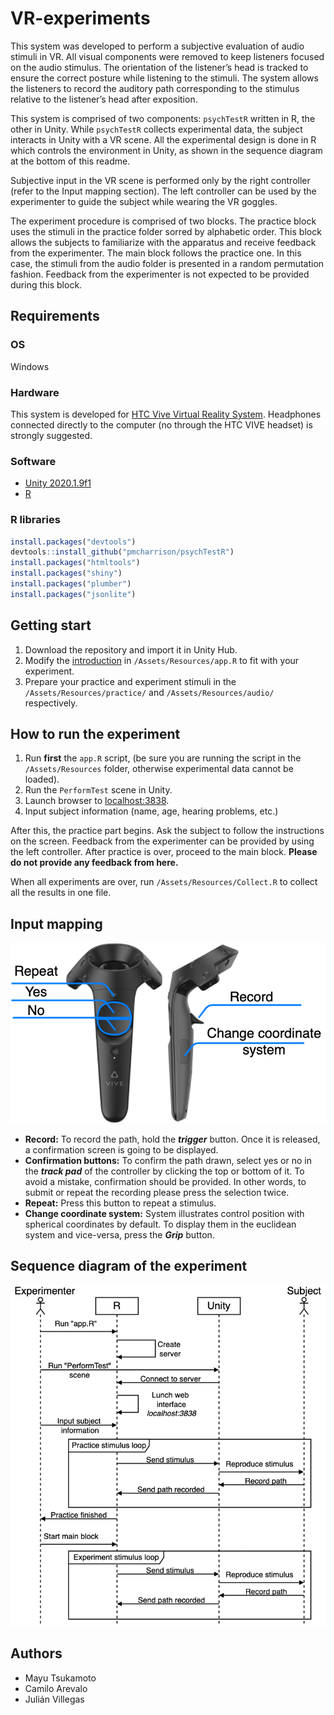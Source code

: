 # VR-experiments

This system was developed to perform a subjective evaluation of audio stimuli in VR. All visual components were removed to keep listeners focused on the audio stimulus. The orientation of the listener’s head is tracked to ensure the correct posture while listening to the stimuli. The system allows the listeners to record the auditory path corresponding to the stimulus relative to the listener’s head after exposition.

This system is comprised of two components: `psychTestR` written in R, the other in Unity. While `psychTestR` collects experimental data, the subject interacts in Unity with a VR scene. All the experimental design is done in R which controls the environment in Unity, as shown in the sequence diagram at the bottom of this readme.

Subjective input in the VR scene is performed only by the right controller (refer to the Input mapping section). The left controller can be used by the experimenter to guide the subject while wearing the VR goggles.

The experiment procedure is comprised of two blocks. The practice block uses the stimuli in the practice folder sorred by alphabetic order. This block allows the subjects to familiarize with the apparatus and receive feedback from the experimenter. The main block follows the practice one. In this case,  the stimuli from the audio folder is presented in a random permutation fashion. Feedback from the experimenter is not expected to be provided during this block.

## Requirements
### OS
Windows
### Hardware
This system is developed for [HTC Vive Virtual Reality System](https://www.amazon.com/HTC-VIVE-Virtual-Reality-System-pc/dp/B00VF5NT4I). Headphones connected directly to the computer (no through the HTC VIVE headset) is strongly suggested.
### Software
- [ Unity 2020.1.9f1 ](https://download.unity3d.com/download_unity/145f5172610f/Windows64EditorInstaller/UnitySetup64-2020.1.9f1.exe)
- [R](https://cran.r-project.org/bin/)
### R libraries
```r
install.packages("devtools")
devtools::install_github("pmcharrison/psychTestR")
install.packages("htmltools")
install.packages("shiny")
install.packages("plumber")
install.packages("jsonlite")
```

## Getting start
1. Download the repository and import it in Unity Hub. 
2. Modify the [introduction](https://github.com/arevaloarboled/VR-experiments/blob/45199805c9180d68d291366c952c371b6b2dbd98/Assets/Resources/app.R#L20-L37) in `/Assets/Resources/app.R` to fit with your experiment. 
3. Prepare your practice and experiment stimuli in the `/Assets/Resources/practice/` and `/Assets/Resources/audio/` respectively.
## How to run the experiment
1. Run **first** the `app.R` script, (be sure you are running the script in the `/Assets/Resources` folder, otherwise experimental data cannot be loaded).
2. Run the `PerformTest` scene in Unity.
3. Launch browser to [localhost:3838](localhost:3838). 
4. Input subject information (name, age, hearing problems, etc.)

After this, the practice part begins. Ask the subject to follow the instructions on the screen. Feedback from the experimenter can be provided by using the left controller. After practice is over, proceed to the main block. **Please do not provide any feedback from here.**

When all experiments are over, run `/Assets/Resources/Collect.R` to collect all the results in one file.

## Input mapping
![Alt text](mapping.png?raw=true "Input mapping")
- **Record:** To record the path, hold the ***trigger*** button. Once it is released, a confirmation screen is going to be displayed.
- **Confirmation buttons:** To confirm the path drawn, select yes or no in the ***track pad*** of the controller by clicking the top or bottom of it. To avoid a mistake, confirmation should be provided. In other words, to submit or repeat the recording please press the selection twice.
- **Repeat:** Press this button to repeat a stimulus.
- **Change coordinate system:** System illustrates control position with spherical coordinates by default. To display them in the euclidean system and vice-versa, press the ***Grip*** button.

## Sequence diagram of the experiment

![Alt text](sequence.png?raw=true "Input mapping")

## Authors
- Mayu Tsukamoto
- Camilo Arevalo
- Julián Villegas
